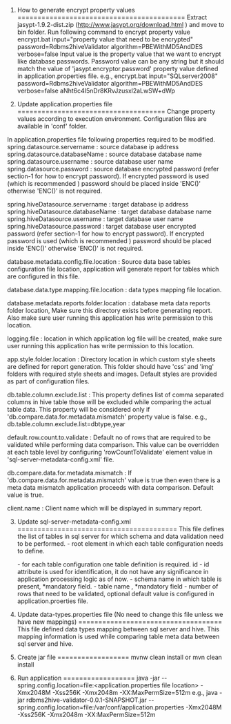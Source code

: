 1. How to generate encrypt property values
==========================================
Extract jasypt-1.9.2-dist.zip (http://www.jasypt.org/download.html ) and move to bin folder.
Run following command to encrypt property value
encrypt.bat input="property value that need to be encrypted" password=Rdbms2hiveValidator algorithm=PBEWithMD5AndDES verbose=false
	Input value is the property value that we want to encrypt like database passwords.
	Password value can be any string but it should match the value of 'jasypt.encryptor.password' property value defined in application.properties file.
e.g., encrypt.bat input="SQLserver2008" password=Rdbms2hiveValidator algorithm=PBEWithMD5AndDES verbose=false
aNht6c4I5nDr8KRvJzusxl2aLwSW+dWp


2. Update application.properties file
=====================================
Change property values according to execution environment.
Configuration files are available in 'conf' folder.

In application.properties file following properties required to be modified.
spring.datasource.servername : source database ip address
spring.datasource.databaseName : source database database name
spring.datasource.username : source database user name
spring.datasource.password : source database encrypted password (refer section-1 for how to encrypt password). If encrypted password is used (which is recommended ) password should be placed inside 'ENC()' otherwise 'ENC()' is not required.

spring.hiveDatasource.servername : target database ip address
spring.hiveDatasource.databaseName : target database database name
spring.hiveDatasource.username : target database user name
spring.hiveDatasource.password : target database user encrypted password (refer section-1 for how to encrypt password). If encrypted password is used (which is recommended ) password should be placed inside 'ENC()' otherwise 'ENC()' is not required.

database.metadata.config.file.location : Source data base tables configuration file location, application will generate report for tables which are configured in this file.

database.data.type.mapping.file.location : data types mapping file location.

database.metadata.reports.folder.location : database meta data reports folder location, Make sure this directory exists before generating report. Also make sure user running this application has write permission to this location.

logging.file : location in which application log file will be created, make sure user running this application has write permission to this location.

app.style.folder.location : Directory location in which custom style sheets are defined for report generation. This folder should have 'css' and 'img' folders with required style sheets and images. Default styles are provided as part of configuration files.

db.table.column.exclude.list : This property defines list of comma separated columns in hive table those will be excluded while comparing the actual table data. This property will be considered only if 'db.compare.data.for.metadata.mismatch' property value is false.
e.g., db.table.column.exclude.list=dbtype,year							

default.row.count.to.validate : Default no of rows that are required to be validated while performing data comparison. This value can be overridden at each table level by configuring 'rowCountToValidate' element value in 'sql-server-metadata-config.xml' file.

db.compare.data.for.metadata.mismatch : If 'db.compare.data.for.metadata.mismatch' value is true then even there is a meta data  mismatch application proceeds with data comparison. Default value is true.
								
client.name : Client name which will be displayed in summary report.

3. Update sql-server-metadata-config.xml
========================================
This file defines the list of tables in sql server for which schema and data validation need to be performed.
	<tables> - root element in which each table configuration needs to define.
	<table> - for each table configuration one table definition is required.
	id - id attribute is used for identification, it do not have any significance in application processing logic as of now.
	<schema> - schema name in which table is present, *mandatory field.
	<name> - table name , *mandatory field
	<rowCountToValidate> - number of rows that need to be validated, optional default value is configured in application.proerties file.

4. Update data-types.properties file (No need to change this file unless we have new mappings)
====================================
This file defined data types mapping between sql server and hive.
This mapping information is used while comparing table meta data between sql server and hive.

5. Create jar file
==================
mvnw clean install or mvn clean install

6. Run application
==================
java -jar <application jar file location> --spring.config.location=file:<application.properties file location> -Xmx2048M -Xss256K -Xmx2048m -XX:MaxPermSize=512m
e.g., java -jar rdbms2hive-validator-0.0.1-SNAPSHOT.jar --spring.config.location=file:/var/conf/application.properties -Xmx2048M -Xss256K -Xmx2048m -XX:MaxPermSize=512m



